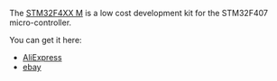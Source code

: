 The [STM32F4XX M](https://stm32-base.org/boards/STM32F407VGT6-STM32F4XX-M) is
a low cost development kit for the STM32F407 micro-controller.

You can get it here:

 - [AliExpress](https://www.aliexpress.com/item/4000602517153.html)
 - [ebay](https://www.ebay.com/itm/385792548401)
